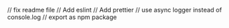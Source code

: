 // fix readme file
// Add eslint
// Add prettier
// use async logger instead of console.log
// export as npm package

